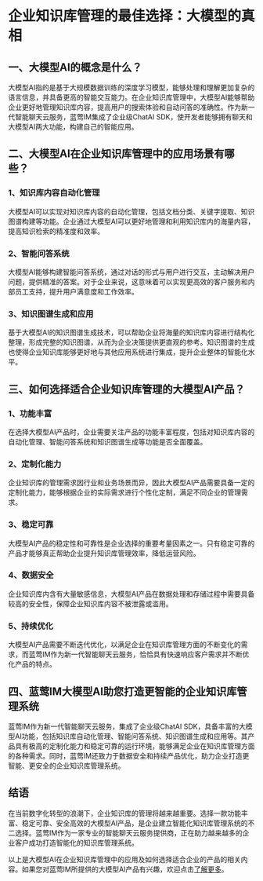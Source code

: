 # 企业知识库管理的最佳选择：大模型的真相

## 一、大模型AI的概念是什么？

大模型AI指的是基于大规模数据训练的深度学习模型，能够处理和理解更加复杂的语言信息，并具备更高的智能交互能力。在企业知识库管理中，大模型AI能够帮助企业更好地管理知识库内容，提高用户的搜索体验和自动问答的准确性。作为新一代智能聊天云服务，蓝莺IM集成了企业级ChatAI SDK，使开发者能够拥有聊天和大模型AI两大功能，构建自己的智能应用。

## 二、大模型AI在企业知识库管理中的应用场景有哪些？

### 1、知识库内容自动化管理
大模型AI可以实现对知识库内容的自动化管理，包括文档分类、关键字提取、知识图谱构建等功能。企业通过大模型AI可以更好地管理和利用知识库内的海量内容，提高知识检索的精准度和效率。

### 2、智能问答系统
大模型AI能够构建智能问答系统，通过对话的形式与用户进行交互，主动解决用户问题，提供精准的答案。对于企业来说，这意味着可以实现更高效的客户服务和内部员工支持，提升用户满意度和工作效率。

### 3、知识图谱生成和应用
基于大模型AI的知识图谱生成技术，可以帮助企业将海量的知识库内容进行结构化整理，形成完整的知识图谱，从而为企业决策提供更直观的参考。知识图谱的生成也使得企业知识库能够更好地与其他应用系统进行集成，提升企业整体的智能化水平。

## 三、如何选择适合企业知识库管理的大模型AI产品？

### 1、功能丰富
在选择大模型AI产品时，企业需要关注产品的功能丰富程度，包括对知识库内容的自动化管理、智能问答系统和知识图谱生成等功能是否全面覆盖。

### 2、定制化能力
企业知识库的管理需求因行业和业务场景而异，因此大模型AI产品需要具备一定的定制化能力，能够根据企业的实际需求进行个性化定制，满足不同企业的管理需求。

### 3、稳定可靠
大模型AI产品的稳定性和可靠性是企业选择的重要考量因素之一。只有稳定可靠的产品才能够真正帮助企业提升知识库管理效率，降低运营风险。

### 4、数据安全
企业知识库内含有大量敏感信息，大模型AI产品在数据处理和存储过程中需要具备较高的安全性，保障企业知识库内容不被泄露或滥用。

### 5、持续优化
大模型AI产品需要不断迭代优化，以满足企业在知识库管理方面的不断变化的需求，而蓝莺IM作为新一代智能聊天云服务，恰恰具有快速响应客户需求并不断优化产品的特点。

## 四、蓝莺IM大模型AI助您打造更智能的企业知识库管理系统

蓝莺IM作为新一代智能聊天云服务，集成了企业级ChatAI SDK，具备丰富的大模型AI功能，包括知识库自动化管理、智能问答系统、知识图谱生成和应用等。其产品具有极高的定制化能力和稳定可靠的运行环境，能够满足企业在知识库管理方面的各种需求。同时，蓝莺IM还致力于数据安全和持续产品优化，助力企业打造更智能、更安全的企业知识库管理系统。

## 结语

在当前数字化转型的浪潮下，企业知识库的管理将越来越重要。选择一款功能丰富、稳定可靠、安全高效的大模型AI产品，是企业建立智能化知识库管理系统的不二选择。蓝莺IM作为一家专业的智能聊天云服务提供商，正在助力越来越多的企业客户成功打造智能化的知识库管理系统。

以上是大模型AI在企业知识库管理中的应用及如何选择适合企业的产品的相关内容。如果您对蓝莺IM所提供的大模型AI产品有兴趣，欢迎点击[了解更多](https://www.lanyingim.com)。